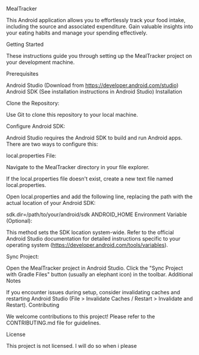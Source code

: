 MealTracker

This Android application allows you to effortlessly track your food intake, including the source and associated expenditure. Gain valuable insights into your eating habits and manage your spending effectively.

Getting Started

These instructions guide you through setting up the MealTracker project on your development machine.

Prerequisites

Android Studio (Download from https://developer.android.com/studio)
Android SDK (See installation instructions in Android Studio)
Installation

Clone the Repository:

Use Git to clone this repository to your local machine.

Configure Android SDK:

Android Studio requires the Android SDK to build and run Android apps. There are two ways to configure this:

local.properties File:

Navigate to the MealTracker directory in your file explorer.

If the local.properties file doesn't exist, create a new text file named local.properties.

Open local.properties and add the following line, replacing the path with the actual location of your Android SDK:

sdk.dir=/path/to/your/android/sdk
ANDROID_HOME Environment Variable (Optional):

This method sets the SDK location system-wide. Refer to the official Android Studio documentation for detailed instructions specific to your operating system (https://developer.android.com/tools/variables).

Sync Project:

Open the MealTracker project in Android Studio.
Click the "Sync Project with Gradle Files" button (usually an elephant icon) in the toolbar.
Additional Notes

If you encounter issues during setup, consider invalidating caches and restarting Android Studio (File > Invalidate Caches / Restart > Invalidate and Restart).
Contributing

We welcome contributions to this project! Please refer to the CONTRIBUTING.md file for guidelines.

License

This project is not licensed. I will do so when i please
